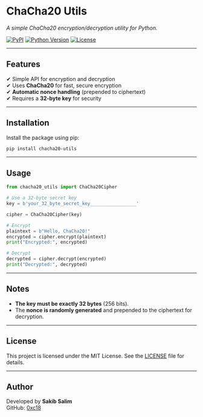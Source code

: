 # ChaCha20 Utils

*A simple ChaCha20 encryption/decryption utility for Python.*

[![PyPI](https://img.shields.io/pypi/v/chacha20-utils.svg)](https://pypi.org/project/chacha20-utils/)
[![Python Version](https://img.shields.io/pypi/pyversions/chacha20-utils.svg)](https://pypi.org/project/chacha20-utils/)
[![License](https://img.shields.io/github/license/0xc18/chacha20-utils)](https://github.com/0xc18/chacha20-utils/blob/main/LICENSE)

---

## Features

✔ Simple API for encryption and decryption  
✔ Uses **ChaCha20** for fast, secure encryption  
✔ **Automatic nonce handling** (prepended to ciphertext)  
✔ Requires a **32-byte key** for security  

---

## Installation

Install the package using pip:

```sh
pip install chacha20-utils
```

---

## Usage

```python
from chacha20_utils import ChaCha20Cipher

# Use a 32-byte secret key
key = b'your_32_byte_secret_key_________________'

cipher = ChaCha20Cipher(key)

# Encrypt
plaintext = b"Hello, ChaCha20!"
encrypted = cipher.encrypt(plaintext)
print("Encrypted:", encrypted)

# Decrypt
decrypted = cipher.decrypt(encrypted)
print("Decrypted:", decrypted)
```

---

## Notes

- **The key must be exactly 32 bytes** (256 bits).  
- The **nonce is randomly generated** and prepended to the ciphertext for decryption.  

---

## License

This project is licensed under the MIT License. See the [LICENSE](LICENSE) file for details.

---

## Author

Developed by **Sakib Salim**  
GitHub: [0xc18](https://github.com/0xc18)
